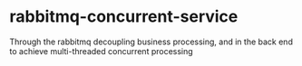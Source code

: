 # rabbitmq-concurrent-service
Through the rabbitmq decoupling business processing, and in the back end to achieve multi-threaded concurrent processing
